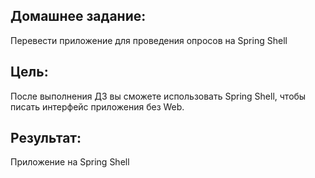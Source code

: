 ## Домашнее задание:
Перевести приложение для проведения опросов на Spring Shell

## Цель:
После выполнения ДЗ вы сможете использовать Spring Shell, чтобы писать интерфейс приложения без Web.
## Результат:
Приложение на Spring Shell